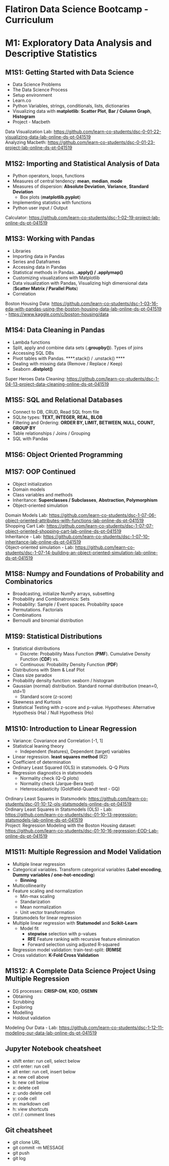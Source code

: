 # Flatiron Data Science Bootcamp - Curriculum

# M1: Exploratory Data Analysis and Descriptive Statistics
## M1S1: Getting Started with Data Science
- Data Science Problems
- The Data Science Process
- Setup environment
- Learn.co
- Python Variables, strings, conditionals, lists, dictionaries
- Visualizing data with **matplotlib**: **Scatter Plot**, **Bar / Column Graph**, **Histogram**
- Project - Macbeth


Data Visualization Lab: https://github.com/learn-co-students/dsc-0-01-22-visualizing-data-lab-online-ds-pt-041519  
Analyzing Macbeth: https://github.com/learn-co-students/dsc-0-01-23-project-lab-online-ds-pt-041519


## M1S2: Importing and Statistical Analysis of Data
- Python operators, loops, functions
- Measures of central tendency: **mean**, **median**, **mode**
- Measures of dispersion: **Absolute Deviation**, **Variance**, **Standard Deviation**
  - Box plots (**matplotlib.pyplot**)
- Implementing statistics with functions
- Python user input / Output


Calculator: https://github.com/learn-co-students/dsc-1-02-19-project-lab-online-ds-pt-041519


## M1S3: Working with Pandas
- Libraries
- Importing data in Pandas
- Series and Dataframes
- Accessing data in Pandas
- Statistical methods in Pandas. **.apply() / .applymap()**
- Customizing visualizations with Matplotlib
- Data visualization with Pandas, Visualizing high dimensional data (**Scatter Matrix / Parallel Plots**)
- Correlation


Boston Housing Data: https://github.com/learn-co-students/dsc-1-03-16-eda-with-pandas-using-the-boston-housing-data-lab-online-ds-pt-041519 - https://www.kaggle.com/c/boston-housing/data


## M1S4: Data Cleaning in Pandas
- Lambda functions
- Split, apply and combine data sets (**.groupby()**). Types of joins
- Accessing SQL DBs
- Pivot tables with Pandas. ****.stack() / .unstack() ****
- Dealing with missing data (Remove / Replace / Keep)
- Seaborn **.distplot()**


Super Heroes Data Cleaning: https://github.com/learn-co-students/dsc-1-04-13-project-data-cleaning-online-ds-pt-041519


## M1S5: SQL and Relational Databases
- Connect to DB, CRUD, Read SQL from file
- SQLite types: **TEXT, INTEGER, REAL, BLOB**
- Filtering and Ordering: **ORDER BY, LIMIT, BETWEEN, NULL, COUNT, GROUP BY**
- Table relationships / Joins / Grouping
- SQL with Pandas


## M1S6: Object Oriented Programming


## M1S7: OOP Continued
- Object initialization
- Domain models
- Class variables and methods
- Inheritance: **Superclasses / Subclasses**, **Abstraction, Polymorphism**
- Object-oriented simulation

Domain Models Lab: https://github.com/learn-co-students/dsc-1-07-06-object-oriented-attributes-with-functions-lab-online-ds-pt-041519  
Shopping Cart Lab: https://github.com/learn-co-students/dsc-1-07-07-object-oriented-shopping-cart-lab-online-ds-pt-041519  
Inheritance - Lab: https://github.com/learn-co-students/dsc-1-07-10-inheritance-lab-online-ds-pt-041519  
Object-oriented simulation - Lab: https://github.com/learn-co-students/dsc-1-07-14-building-an-object-oriented-simulation-lab-online-ds-pt-041519


## M1S8: Numpy and Foundations of Probability and Combinatorics
- Broadcasting, initialize NumPy arrays, subsetting
- Probability and Combinatronics: Sets
- Probability: Sample / Event spaces. Probability space
- Permutations. Factorials
- Combinations
- Bernoulli and binomial distribution


## M1S9: Statistical Distributions
- Statistical distributions
  - Discrete: Probability Mass Function (**PMF**). Cumulative Density Function (**CDF**) vs.
  - Continuous: Probability Density Function (**PDF**)
- Distributions with Stem & Leaf Plot
- Class size paradox
- Probability density function: seaborn / histogram
- Gaussian (normal) distribution. Standard normal distribution (mean=0, std=1)
  - Standard score (z-score)
- Skewness and Kurtosis
- Statistical Testing with z-score and p-value. Hypotheses: Alternative Hypothesis (Ha) / Null Hypothesis (Ho)


## M1S10: Introduction to Linear Regression
- Variance: Covariance and Correlation [-1, 1]
- Statistical leaning theory
  - Independent (features), Dependent (target) variables
- Linear regression. **least squares method** (R2)
- Coefficient of determination
- Ordinary Least Squared (OLS) in statsmodels. Q-Q Plots
- Regression diagnostics in statsmodels
  - Normality check (Q-Q plots)
  - Normality check (Jarque-Bera test)
  - Heteroscadasticity (Goldfield-Quandt test - GQ)

Ordinary Least Squares in Statsmodels: https://github.com/learn-co-students/dsc-01-10-12-ols-statsmodels-online-ds-pt-041519  
Ordinary Least Squares in Statsmodels (OLS) - Lab: https://github.com/learn-co-students/dsc-01-10-13-regression-statsmodels-lab-online-ds-pt-041519  
Project: Regression Modeling with the Boston Housing dataset: https://github.com/learn-co-students/dsc-01-10-16-regression-EOD-Lab-online-ds-pt-041519


## M1S11: Multiple Regression and Model Validation
- Multiple linear regression
- Categorical variables. Transform categorical variables (**Label encoding**, **Dummy variables / one-hot-encoding**)
  - **Binning**
- Multicollinearity
- Feature scaling and normalization
  - Min-max scaling
  - Standarization
  - Mean normalization
  - Unit vector transformation
- Statsmodels for linear regression
- Multiple linear regression with **Statsmodel** and **Scikit-Learn**
  - Model fit
    - **stepwise** selection with p-values
    - **RFE** Feature ranking with recursive feature elimination
    - Forward selection using adjusted R-squared
- Regression model validation: train-test-split: **(R)MSE**
- Cross validation: **K-Fold Cross Validation** 


## M1S12: A Complete Data Science Project Using Multiple Regression
- DS processes: **CRISP-DM**, **KDD**, **OSEMN**
- Obtaining
- Scrubbing
- Exploring
- Modelling
- Holdout validation

Modeling Our Data - Lab: https://github.com/learn-co-students/dsc-1-12-11-modeling-our-data-lab-online-ds-pt-041519


## Jupyter Notebook cheatsheet
- shift enter: run cell, select below
- ctrl enter: run cell
- alt enter: run cell, insert below
- a: new cell above
- b: new cell below
- x: delete cell
- z: undo delete cell
- y: code cell
- m: markdown cell
- h: view shortcuts
- ctrl /: comment lines


## Git cheatsheet
- git clone URL
- git commit -m MESSAGE
- git push
- git log